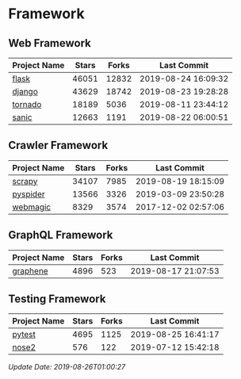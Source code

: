 # Framework

## Web Framework

| Project Name | Stars | Forks | Last Commit |
| ------------ | ----- | ----- | ----------- |
| [flask](https://github.com/pallets/flask) | 46051 | 12832 | 2019-08-24 16:09:32 |
| [django](https://github.com/django/django) | 43629 | 18742 | 2019-08-23 19:28:28 |
| [tornado](https://github.com/tornadoweb/tornado) | 18189 | 5036 | 2019-08-11 23:44:12 |
| [sanic](https://github.com/huge-success/sanic) | 12663 | 1191 | 2019-08-22 06:00:51 |

## Crawler Framework

| Project Name | Stars | Forks | Last Commit |
| ------------ | ----- | ----- | ----------- |
| [scrapy](https://github.com/scrapy/scrapy) | 34107 | 7985 | 2019-08-19 18:15:09 |
| [pyspider](https://github.com/binux/pyspider) | 13566 | 3326 | 2019-03-09 23:50:28 |
| [webmagic](https://github.com/code4craft/webmagic) | 8329 | 3574 | 2017-12-02 02:57:06 |

## GraphQL Framework

| Project Name | Stars | Forks | Last Commit |
| ------------ | ----- | ----- | ----------- |
| [graphene](https://github.com/graphql-python/graphene) | 4896 | 523 | 2019-08-17 21:07:53 |

## Testing Framework

| Project Name | Stars | Forks | Last Commit |
| ------------ | ----- | ----- | ----------- |
| [pytest](https://github.com/pytest-dev/pytest) | 4695 | 1125 | 2019-08-25 16:41:17 |
| [nose2](https://github.com/nose-devs/nose2) | 576 | 122 | 2019-07-12 15:42:18 |

*Update Date: 2019-08-26T01:00:27*